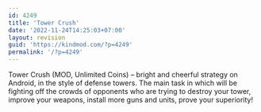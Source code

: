 ```yaml
---
id: 4249
title: 'Tower Crush'
date: '2022-11-24T14:25:03+07:00'
layout: revision
guid: 'https://kindmod.com/?p=4249'
permalink: '/?p=4249'
---
```


Tower Crush (MOD, Unlimited Coins) – bright and cheerful strategy on Android, in the style of defense towers. The main task in which will be fighting off the crowds of opponents who are trying to destroy your tower, improve your weapons, install more guns and units, prove your superiority!